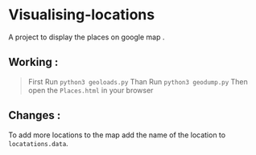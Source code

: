 # Visualising-locations
A project to display the places on google map .

## Working :
> First Run `python3 geoloads.py`
> Than Run `python3 geodump.py`
> Then open the `Places.html` in your browser

## Changes :

To add more locations to the map add the name of the location to `locatations.data`.
